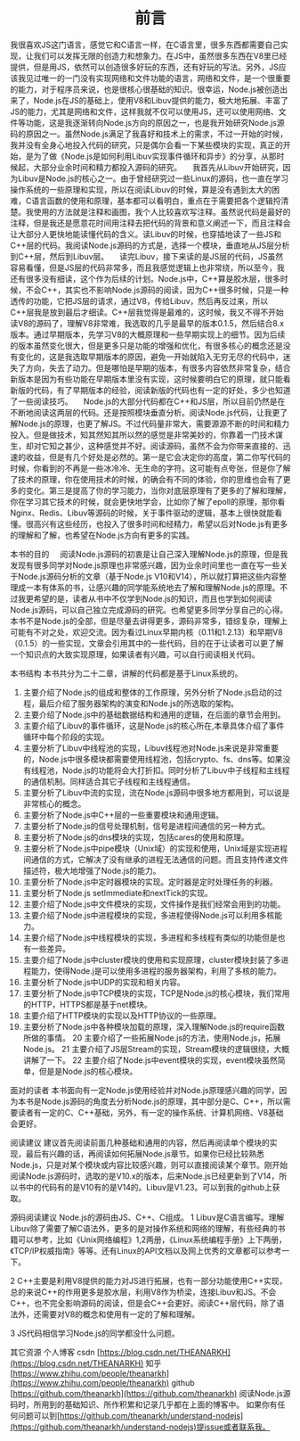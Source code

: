 
# <center>**前言**</center>
我很喜欢JS这门语言，感觉它和C语言一样，在C语言里，很多东西都需要自己实现，让我们可以发挥无限的创造力和想象力。在JS中，虽然很多东西在V8里已经提供，但是用JS，依然可以创造很多好玩的东西，还有好玩的写法。另外，JS应该我见过唯一的一门没有实现网络和文件功能的语言，网络和文件，是一个很重要的能力，对于程序员来说，也是很核心很基础的知识。很幸运，Node.js被创造出来了，Node.js在JS的基础上，使用V8和Libuv提供的能力，极大地拓展、丰富了JS的能力，尤其是网络和文件，这样我就不仅可以使用JS，还可以使用网络、文件等功能，这是我逐渐转向Node.js方向的原因之一，也是我开始研究Node.js源码的原因之一。虽然Node.js满足了我喜好和技术上的需求，不过一开始的时候，我并没有全身心地投入代码的研究，只是偶尔会看一下某些模块的实现，真正的开始，是为了做《Node.js是如何利用Libuv实现事件循环和异步》的分享，从那时候起，大部分业余时间和精力都投入源码的研究。
&nbsp;&nbsp;&nbsp;&nbsp;我首先从Libuv开始研究，因为Libuv是Node.js的核心之一。由于曾经研究过一些Linux的源码，也一直在学习操作系统的一些原理和实现，所以在阅读Libuv的时候，算是没有遇到太大的困难，C语言函数的使用和原理，基本都可以看明白，重点在于需要把各个逻辑捋清楚。我使用的方法就是注释和画图，我个人比较喜欢写注释。虽然说代码是最好的注释，但是我还是愿意花时间用注释去把代码的背景和意义阐述一下，而且注释会让大部分人更快地能读懂代码的含义。读Libuv的时候，也穿插地读了一些JS和C++层的代码。我阅读Node.js源码的方式是，选择一个模块，垂直地从JS层分析到C++层，然后到Libuv层。
&nbsp;&nbsp;&nbsp;&nbsp;读完Libuv，接下来读的是JS层的代码，JS虽然容易看懂，但是JS层的代码非常多，而且我感觉逻辑上也非常绕，所以至今，我还有很多没有细读，这个作为后续的计划。Node.js中，C++算是胶水层，很多时候，不会C++，其实也不影响Node.js源码的阅读，因为C++很多时候，只是一种透传的功能，它把JS层的请求，通过V8，传给Libuv，然后再反过来，所以C++层我是放到最后才细读。C++层我觉得是最难的，这时候，我又不得不开始读V8的源码了，理解V8非常难，我选取的几乎是最早的版本0.1.5，然后结合8.x版本。通过早期版本，先学习V8的大概原理和一些早期实现上的细节。因为后续的版本虽然变化很大，但是更多只是功能的增强和优化，有很多核心的概念还是没有变化的，这是我选取早期版本的原因，避免一开始就陷入无穷无尽的代码中，迷失了方向，失去了动力。但是哪怕是早期的版本，有很多内容依然非常复杂，结合新版本是因为有些功能在早期版本里没有实现，这时候要明白它的原理，就只能看新版的代码，有了早期版本的经验，阅读新版的代码也有一定的好处，多少也知道了一些阅读技巧。
&nbsp;&nbsp;&nbsp;&nbsp;Node.js的大部分代码都在C++和JS层，所以目前仍然是在不断地阅读这两层的代码。还是按照模块垂直分析。阅读Node.js代码，让我更了解Node.js的原理，也更了解JS。不过代码量非常大，需要源源不断的时间和精力投入。但是做技术，知其然知其所以然的感觉是非常美妙的，你靠着一门技术谋生，却对它知之甚少，这种感觉并不好。阅读源码，虽然不会为你带来直接的、迅速的收益，但是有几个好处是必然的。第一是它会决定你的高度，第二你写代码的时候，你看到的不再是一些冰冷冷、无生命的字符。这可能有点夸张，但是你了解了技术的原理，你在使用技术的时候，的确会有不同的体验，你的思维也会有了更多的变化。第三是提高了你的学习能力，当你对底层原理有了更多的了解和理解，你在学习其它技术的时候，就会更快地学会，比如你了解了epoll的原理，那你看Nginx、Redis、Libuv等源码的时候，关于事件驱动的逻辑，基本上很快就能看懂。很高兴有这些经历，也投入了很多时间和经精力，希望以后对Node.js有更多的理解和了解，也希望在Node.js方向有更多的实践。

本书的目的
&nbsp;&nbsp;&nbsp;&nbsp;阅读Node.js源码的初衷是让自己深入理解Node.js的原理，但是我发现有很多同学对Node.js原理也非常感兴趣，因为业余时间里也一直在写一些关于Node.js源码分析的文章（基于Node.js V10和V14），所以就打算把这些内容整理成一本有体系的书，让感兴趣的同学能系统地去了解和理解Node.js的原理。不过我更希望的是，读者从书中不仅学到Node.js的知识，而且也学到如何阅读Node.js源码，可以自己独立完成源码的研究。也希望更多同学分享自己的心得。本书不是Node.js的全部，但是尽量去讲得更多，源码非常多，错综复杂，理解上可能有不对之处，欢迎交流。因为看过Linux早期内核（0.11和1.2.13）和早期V8（0.1.5）的一些实现，文章会引用其中的一些代码，目的在于让读者可以更了解一个知识点的大致实现原理，如果读者有兴趣，可以自行阅读相关代码。

本书结构
本书共分为二十二章，讲解的代码都是基于Linux系统的。

1.	主要介绍了Node.js的组成和整体的工作原理，另外分析了Node.js启动的过程，最后介绍了服务器架构的演变和Node.js的所选取的架构。
2.	主要介绍了Node.js中的基础数据结构和通用的逻辑，在后面的章节会用到。
3.	主要介绍了Libuv的事件循环，这是Node.js的核心所在,本章具体介绍了事件循环中每个阶段的实现。
4.	主要分析了Libuv中线程池的实现，Libuv线程池对Node.js来说是非常重要的，Node.js中很多模块都需要使用线程池，包括crypto、fs、dns等。如果没有线程池，Node.js的功能将会大打折扣。同时分析了Libuv中子线程和主线程的通信机制。同样适合其它子线程和主线程通信。
5.	主要分析了Libuv中流的实现，流在Node.js源码中很多地方都用到，可以说是非常核心的概念。
6.	主要分析了Node.js中C++层的一些重要模块和通用逻辑。
7.	主要分析了Node.js的信号处理机制，信号是进程间通信的另一种方式。
8.	主要分析了Node.js的dns模块的实现，包括cares的使用和原理。
9.	主要分析了Node.js中pipe模块（Unix域）的实现和使用，Unix域是实现进程间通信的方式，它解决了没有继承的进程无法通信的问题。而且支持传递文件描述符，极大地增强了Node.js的能力。
10.	主要分析了Node.js中定时器模块的实现。定时器是定时处理任务的利器。
11.	主要分析了Node.js setImmediate和nextTick的实现。
12.	主要介绍了Node.js中文件模块的实现，文件操作是我们经常会用到的功能。
13.	 主要介绍了Node.js中进程模块的实现，多进程使得Node.js可以利用多核能力。
14.	 主要介绍了Node.js中线程模块的实现，多进程和多线程有类似的功能但是也有一些差异。
15.	主要介绍了Node.js中cluster模块的使用和实现原理，cluster模块封装了多进程能力，使得Node.j是可以使用多进程的服务器架构，利用了多核的能力。
16.	 主要分析了Node.js中UDP的实现和相关内容。
17.	 主要分析了Node.js中TCP模块的实现，TCP是Node.js的核心模块，我们常用的HTTP，HTTPS都是基于net模块。
18.	 主要介绍了HTTP模块的实现以及HTTP协议的一些原理。
19.	 主要分析了Node.js中各种模块加载的原理，深入理解Node.js的require函数所做的事情。
20 主要介绍了一些拓展Node.js的方法，使用Node.js，拓展Node.js。
21 主要介绍了JS层Stream的实现，Stream模块的逻辑很绕，大概讲解了一下。
22 主要介绍了Node.js中event模块的实现，event模块虽然简单，但是是Node.js的核心模块。

面对的读者
本书面向有一定Node.js使用经验并对Node.js原理感兴趣的同学，因为本书是Node.js源码的角度去分析Node.js的原理，其中部分是C、C++，所以需要读者有一定的C、C++基础，另外，有一定的操作系统、计算机网络、V8基础会更好。
 
阅读建议
建议首先阅读前面几种基础和通用的内容，然后再阅读单个模块的实现，最后有兴趣的话，再阅读如何拓展Node.js章节。如果你已经比较熟悉Node.js，只是对某个模块或内容比较感兴趣，则可以直接阅读某个章节。刚开始阅读Node.js源码时，选取的是V10.x的版本，后来Node.js已经更新到了V14，所以书中的代码有的是V10有的是V14的。Libuv是V1.23。可以到我的github上获取。

源码阅读建议
Node.js的源码由JS、C++、C组成。
1 Libuv是C语言编写。理解Libuv除了需要了解C语法外，更多的是对操作系统和网络的理解，有些经典的书籍可以参考，比如《Unix网络编程》1,2两册，《Linux系统编程手册》上下两册，《TCP/IP权威指南》等等。还有Linux的API文档以及网上优秀的文章都可以参考一下。

2 C++主要是利用V8提供的能力对JS进行拓展，也有一部分功能使用C++实现，总的来说C++的作用更多是胶水层，利用V8作为桥梁，连接Libuv和JS。不会C++，也不完全影响源码的阅读，但是会C++会更好。阅读C++层代码，除了语法外，还需要对V8的概念和使用有一定的了解和理解。

3 JS代码相信学习Node.js的同学都没什么问题。

其它资源
个人博客
csdn [https://blog.csdn.net/THEANARKH](https://blog.csdn.net/THEANARKH)
知乎[https://www.zhihu.com/people/theanarkh](https://www.zhihu.com/people/theanarkh)
github [https://github.com/theanarkh](https://github.com/theanarkh)
阅读Node.js源码时，所用到的基础知识、所作积累和记录几乎都在上面的博客中。 如果你有任何问题可以到[https://github.com/theanarkh/understand-nodejs](https://github.com/theanarkh/understand-nodejs)提issue或者联系我。
